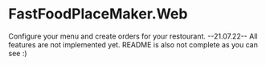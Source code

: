 # FastFoodPlaceMaker.Web
Configure your menu and create orders for your restourant.
--21.07.22--
All features are not implemented yet.
README is also not complete as you can see :)
